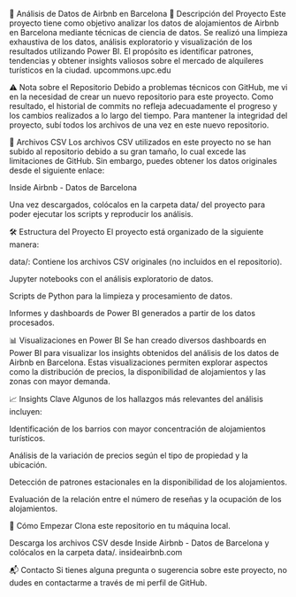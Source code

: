 🏡 Análisis de Datos de Airbnb en Barcelona
📌 Descripción del Proyecto
Este proyecto tiene como objetivo analizar los datos de alojamientos de Airbnb en Barcelona mediante técnicas de ciencia de datos. Se realizó una limpieza exhaustiva de los datos, análisis exploratorio y visualización de los resultados utilizando Power BI. El propósito es identificar patrones, tendencias y obtener insights valiosos sobre el mercado de alquileres turísticos en la ciudad.
upcommons.upc.edu

⚠️ Nota sobre el Repositorio
Debido a problemas técnicos con GitHub, me vi en la necesidad de crear un nuevo repositorio para este proyecto. Como resultado, el historial de commits no refleja adecuadamente el progreso y los cambios realizados a lo largo del tiempo. Para mantener la integridad del proyecto, subí todos los archivos de una vez en este nuevo repositorio.

📂 Archivos CSV
Los archivos CSV utilizados en este proyecto no se han subido al repositorio debido a su gran tamaño, lo cual excede las limitaciones de GitHub. Sin embargo, puedes obtener los datos originales desde el siguiente enlace:

Inside Airbnb - Datos de Barcelona

Una vez descargados, colócalos en la carpeta data/ del proyecto para poder ejecutar los scripts y reproducir los análisis.

🛠️ Estructura del Proyecto
El proyecto está organizado de la siguiente manera:

data/: Contiene los archivos CSV originales (no incluidos en el repositorio).

Jupyter notebooks con el análisis exploratorio de datos.

 Scripts de Python para la limpieza y procesamiento de datos.

Informes y dashboards de Power BI generados a partir de los datos procesados.

📊 Visualizaciones en Power BI
Se han creado diversos dashboards en Power BI para visualizar los insights obtenidos del análisis de los datos de Airbnb en Barcelona. Estas visualizaciones permiten explorar aspectos como la distribución de precios, la disponibilidad de alojamientos y las zonas con mayor demanda.

📈 Insights Clave
Algunos de los hallazgos más relevantes del análisis incluyen:

Identificación de los barrios con mayor concentración de alojamientos turísticos.

Análisis de la variación de precios según el tipo de propiedad y la ubicación.

Detección de patrones estacionales en la disponibilidad de los alojamientos.

Evaluación de la relación entre el número de reseñas y la ocupación de los alojamientos.

🚀 Cómo Empezar
Clona este repositorio en tu máquina local.

Descarga los archivos CSV desde Inside Airbnb - Datos de Barcelona y colócalos en la carpeta data/.
insideairbnb.com

📬 Contacto
Si tienes alguna pregunta o sugerencia sobre este proyecto, no dudes en contactarme a través de mi perfil de GitHub.
